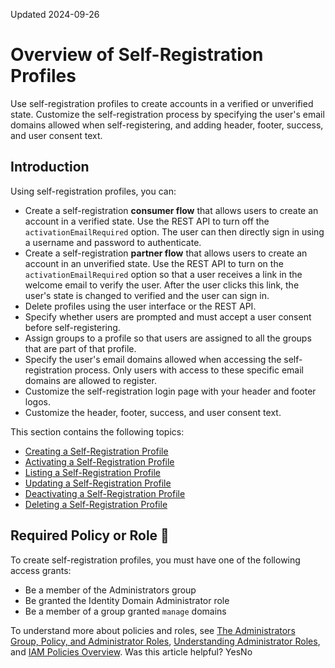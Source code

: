 Updated 2024-09-26
# Overview of Self-Registration Profiles
Use self-registration profiles to create accounts in a verified or unverified state. Customize the self-registration process by specifying the user's email domains allowed when self-registering, and adding header, footer, success, and user consent text.
## Introduction
Using self-registration profiles, you can: 
  * Create a self-registration **consumer flow** that allows users to create an account in a verified state. Use the REST API to turn off the `activationEmailRequired` option. The user can then directly sign in using a username and password to authenticate. 
  * Create a self-registration **partner flow** that allows users to create an account in an unverified state. Use the REST API to turn on the `activationEmailRequired` option so that a user receives a link in the welcome email to verify the user. After the user clicks this link, the user's state is changed to verified and the user can sign in. 
  * Delete profiles using the user interface or the REST API.
  * Specify whether users are prompted and must accept a user consent before self-registering.
  * Assign groups to a profile so that users are assigned to all the groups that are part of that profile.
  * Specify the user's email domains allowed when accessing the self-registration process. Only users with access to these specific email domains are allowed to register.
  * Customize the self-registration login page with your header and footer logos.
  * Customize the header, footer, success, and user consent text.


This section contains the following topics:
  * [Creating a Self-Registration Profile](https://docs.oracle.com/en-us/iaas/Content/Identity/selfregistrationprofiles/create-self-registration-profiles.htm#create-self-registration-profiles "Create self-registration profiles in IAM to manage self-registration for different sets of users, approval policies, and applications.")
  * [Activating a Self-Registration Profile](https://docs.oracle.com/en-us/iaas/Content/Identity/selfregistrationprofiles/activating-self-registration-profiles.htm#activating-self-registration-profiles "Activate a newly created profile in IAM so that you can use it.")
  * [Listing a Self-Registration Profile](https://docs.oracle.com/en-us/iaas/Content/Identity/selfregistrationprofiles/list-self-registration-profiles.htm#create-self-registration-profiles "List self-registration profiles in IAM.")
  * [Updating a Self-Registration Profile](https://docs.oracle.com/en-us/iaas/Content/Identity/selfregistrationprofiles/editing-self-registration-profiles.htm#editing-self-registration-profiles "Edit options in self-registration profiles in IAM. For example, you can assign the profile to new groups or change the allowed email domains.")
  * [Deactivating a Self-Registration Profile](https://docs.oracle.com/en-us/iaas/Content/Identity/selfregistrationprofiles/deactivating-self-registration-profiles.htm#activating-self-registration-profiles "Deactivate a self-registration profile in IAM when you no longer need it.")
  * [Deleting a Self-Registration Profile](https://docs.oracle.com/en-us/iaas/Content/Identity/selfregistrationprofiles/deleting-self-registration-profiles.htm#deleting-self-registration-profiles "You can delete self-registration profiles in IAM that you aren't using.")


## Required Policy or Role 🔗 
To create self-registration profiles, you must have one of the following access grants:
  * Be a member of the Administrators group
  * Be granted the Identity Domain Administrator role
  * Be a member of a group granted `manage` domains


To understand more about policies and roles, see [The Administrators Group, Policy, and Administrator Roles](https://docs.oracle.com/en-us/iaas/Content/Identity/getstarted/identity-domains.htm#The), [Understanding Administrator Roles](https://docs.oracle.com/en-us/iaas/Content/Identity/roles/understand-administrator-roles.htm#understand-administrator-roles "Learn about administrator roles and the privileges associated with each role so that you can delegate administrative tasks to other users, as needed."), and [IAM Policies Overview](https://docs.oracle.com/en-us/iaas/Content/Identity/policieshow/Policy_Basics.htm#top "IAM policies govern control of resources in Oracle Cloud Infrastructure \(OCI\) tenancies.").
Was this article helpful?
YesNo

